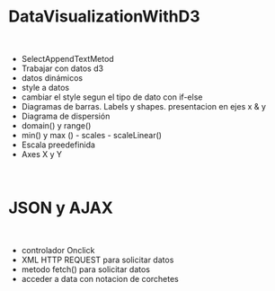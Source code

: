 <html>
  <body>
    <h1> DataVisualizationWithD3 </h1>
<br>
    <div>
    <ul>
      <li>SelectAppendTextMetod </li>
      <li>Trabajar con datos d3</li>
      <li> datos dinámicos </li>
      <li>style a datos</li>
      <li> cambiar el style segun el tipo de dato con if-else</li>
      <li> Diagramas de barras. Labels y shapes. presentacion en ejes x & y</li>
      <li> Diagrama de dispersión </li>
      <li>domain() y range()</li>
      <li>min() y max ()  - scales - scaleLinear() </li>
      <li> Escala preedefinida</li>
      <li> Axes X y Y</li>
      </ul>
    </div>
 <br>
     <h1> JSON y AJAX </h1>
 <br>
      <div>
        <ul>
          <li> controlador Onclick </li>
          <li> XML HTTP REQUEST para solicitar datos</li>
          <li> metodo fetch() para solicitar datos</li>
          <li> acceder a data con notacion de corchetes</li>
        </ul>
    </div>
      </body>
  </html>
       
